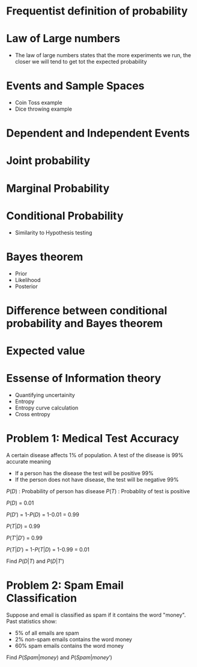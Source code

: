 # Frequentist definition of probability

# Law of Large numbers
- The law of large numbers states that the more experiments we run, the closer we will tend to get tot the expected probability

# Events and Sample Spaces
- Coin Toss example
- Dice throwing example

# Dependent and Independent Events
# Joint probability
# Marginal Probability

# Conditional Probability
- Similarity to Hypothesis testing

# Bayes theorem
- Prior
- Likelihood
- Posterior
	
# Difference between conditional probability and Bayes theorem

# Expected value

# Essense of Information theory
- Quantifying uncertainity
- Entropy
- Entropy curve calculation
- Cross entropy

# Problem 1: Medical Test Accuracy
A certain disease affects 1% of population. A test of the disease is 99% accurate meaning
- If a person has the disease the test will be positive 99%
- If the person does not have disease, the test will be negative 99%

$P(D)$ : Probability of person has disease
$P(T)$ : Probablity of test is positive

$P(D)$ = 0.01

$P(D')$ = 1-$P(D)$ = 1-0.01 = 0.99

$P(T|D)$ = 0.99

$P(T'|D')$ = 0.99

$P(T|D')$ = 1-$P(T|D)$ = 1-0.99 = 0.01

Find $P(D|T)$  and $P(D|T')$


# Problem 2: Spam Email Classification

Suppose and email is classified as spam if it contains the word "money". Past statistics show:
- 5% of all emails are spam
- 2% non-spam emails contains the word money
- 60% spam emails contains the word money

Find $P(Spam|money)$ and $P(Spam|money')$